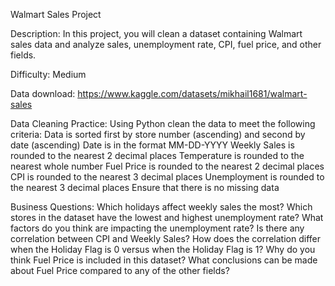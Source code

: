 Walmart Sales Project

Description: In this project, you will clean a dataset containing Walmart sales data and analyze sales, unemployment rate, CPI, fuel price, and other fields.

Difficulty: Medium

Data download: https://www.kaggle.com/datasets/mikhail1681/walmart-sales 

Data Cleaning Practice: 
Using Python clean the data to meet the following criteria:
Data is sorted first by store number (ascending) and second by date (ascending)
Date is in the format MM-DD-YYYY
Weekly Sales is rounded to the nearest 2 decimal places
Temperature is rounded to the nearest whole number
Fuel Price is rounded to the nearest 2 decimal places
CPI is rounded to the nearest 3 decimal places
Unemployment is rounded to the nearest 3 decimal places
Ensure that there is no missing data

Business Questions:
Which holidays affect weekly sales the most?
Which stores in the dataset have the lowest and highest unemployment rate?  What factors do you think are impacting the unemployment rate?
Is there any correlation between CPI and Weekly Sales?  How does the correlation differ when the Holiday Flag is 0 versus when the Holiday Flag is 1?
Why do you think Fuel Price is included in this dataset?  What conclusions can be made about Fuel Price compared to any of the other fields?

